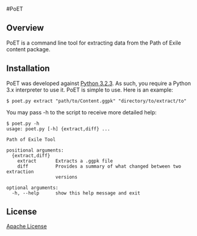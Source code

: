 #PoET
## Overview
PoET is a command line tool for extracting data from the Path of Exile content package.

## Installation
PoET was developed against [Python 3.2.3](http://www.python.org/download/). As such, you require a Python 3.x interpreter to use it. PoET is simple to use. Here is an example:

    $ poet.py extract "path/to/Content.ggpk" "directory/to/extract/to"

You may pass -h to the script to receive more detailed help:

    $ poet.py -h
    usage: poet.py [-h] {extract,diff} ...
    
    Path of Exile Tool
    
    positional arguments:
      {extract,diff}
        extract       Extracts a .ggpk file
        diff          Provides a summary of what changed between two extraction
                      versions
    
    optional arguments:
      -h, --help      show this help message and exit

## License
[Apache License](http://www.apache.org/licenses/LICENSE-2.0.html)
